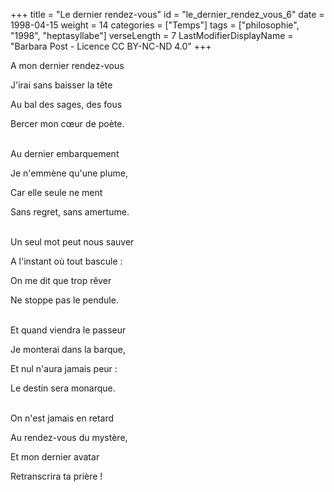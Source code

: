 +++
title = "Le dernier rendez-vous"
id = "le_dernier_rendez_vous_6"
date = 1998-04-15
weight = 14
categories = ["Temps"]
tags = ["philosophie", "1998", "heptasyllabe"]
verseLength = 7
LastModifierDisplayName = "Barbara Post - Licence CC BY-NC-ND 4.0"
+++

A mon dernier rendez-vous

J'irai sans baisser la tête

Au bal des sages, des fous

Bercer mon cœur de poète.

 \
Au dernier embarquement

Je n'emmène qu'une plume,

Car elle seule ne ment

Sans regret, sans amertume.

 \
Un seul mot peut nous sauver

A l'instant où tout bascule :

On me dit que trop rêver

Ne stoppe pas le pendule.

 \
Et quand viendra le passeur

Je monterai dans la barque,

Et nul n'aura jamais peur :

Le destin sera monarque.

 \
On n'est jamais en retard

Au rendez-vous du mystère,

Et mon dernier avatar

Retranscrira ta prière !
